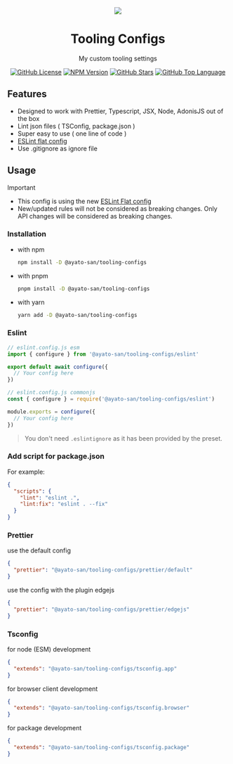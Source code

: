 <div align="center">
  <img src="https://github.com/Ayato-san/tooling-configs/assets/71392060/f549dfc0-a6d9-48d2-a808-36a61f9f836e">
  <h1>Tooling Configs</h1>
  <p>My custom tooling settings</p>
  <div>
    <a href="https://github.com/Ayato-san/tooling-configs/blob/2.x/LICENSE.md"><img alt="GitHub License" src="https://img.shields.io/github/license/Ayato-san/tooling-configs?style=for-the-badge"></a>
    <a href="https://github.com/Ayato-san/tooling-configs/releases/latest"><img alt="NPM Version" src="https://img.shields.io/github/package-json/version/Ayato-san/tooling-configs?style=for-the-badge"></a>
    <a href="https://github.com/Ayato-san/tooling-configs/stargazers"><img alt="GitHub Stars" src="https://img.shields.io/github/stars/Ayato-san/tooling-configs?style=for-the-badge"></a>
    <a href="#"><img alt="GitHub Top Language" src="https://img.shields.io/github/languages/top/Ayato-san/tooling-configs?style=for-the-badge"></a>
  </div>
</div>

## Features

- Designed to work with Prettier, Typescript, JSX, Node, AdonisJS out of the box
- Lint json files ( TSConfig, package.json )
- Super easy to use ( one line of code )
- [ESLint flat config](https://eslint.org/docs/latest/use/configure/configuration-files-new)
- Use .gitignore as ignore file

## Usage

> [!IMPORTANT]
>
> - This config is using the new [ESLint Flat config](https://eslint.org/docs/latest/use/configure/configuration-files-new)
> - New/updated rules will not be considered as breaking changes. Only API changes will be considered as breaking changes.

### Installation

- with npm
  ```sh
  npm install -D @ayato-san/tooling-configs
  ```

- with pnpm
  ```sh
  pnpm install -D @ayato-san/tooling-configs
  ```

- with yarn
  ```sh
  yarn add -D @ayato-san/tooling-configs
  ```

### Eslint

```js
// eslint.config.js esm
import { configure } from '@ayato-san/tooling-configs/eslint'

export default await configure({
  // Your config here
})
```

```js
// eslint.config.js commonjs
const { configure } = require('@ayato-san/tooling-configs/eslint')

module.exports = configure({
  // Your config here
})
```

> You don't need `.eslintignore` as it has been provided by the preset.

### Add script for package.json

For example:

```json
{
  "scripts": {
    "lint": "eslint .",
    "lint:fix": "eslint . --fix"
  }
}
```

### Prettier

use the default config

```json
{
  "prettier": "@ayato-san/tooling-configs/prettier/default"
}
```

use the config with the plugin edgejs

```json
{
  "prettier": "@ayato-san/tooling-configs/prettier/edgejs"
}
```

### Tsconfig

for node (ESM) development

```json
{
  "extends": "@ayato-san/tooling-configs/tsconfig.app"
}
```

for browser client development

```json
{
  "extends": "@ayato-san/tooling-configs/tsconfig.browser"
}
```

for package development

```json
{
  "extends": "@ayato-san/tooling-configs/tsconfig.package"
}
```
